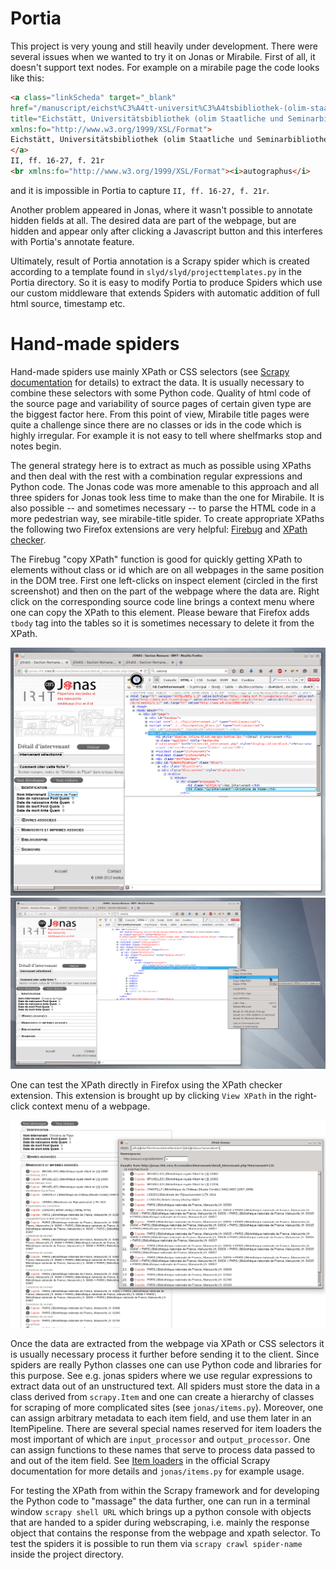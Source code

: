 # Portia

This project is very young and still heavily under development. There were several issues when we wanted to try it on Jonas or Mirabile. First of all, it doesn't support text nodes. For example on a mirabile page the code looks like this:
```html
<a class="linkScheda" target="_blank"
href="/manuscript/eichst%C3%A4tt-universit%C3%A4tsbibliothek-(olim-staatliche--manuscript/12811"
title="Eichstätt, Universitätsbibliothek (olim Staatliche und Seminarbibliothek), st 687"
xmlns:fo="http://www.w3.org/1999/XSL/Format">
Eichstätt, Universitätsbibliothek (olim Staatliche und Seminarbibliothek), st 687
</a>
II, ff. 16-27, f. 21r
<br xmlns:fo="http://www.w3.org/1999/XSL/Format"><i>autographus</i>
```
and it is impossible in Portia to capture ```II, ff. 16-27, f. 21r```.

Another problem appeared in Jonas, where it wasn't possible to annotate hidden fields at all. The desired data are part of the webpage, but are hidden and appear only after clicking a Javascript button and this interferes with Portia's annotate feature.

Ultimately, result of Portia annotation is a Scrapy spider which is created according to a template found in ```slyd/slyd/projecttemplates.py``` in the Portia directory. So it is easy to modify Portia to produce Spiders which use our custom middleware that extends Spiders with automatic addition of full html source, timestamp etc.


# Hand-made spiders

Hand-made spiders use mainly XPath or CSS selectors (see [Scrapy documentation](http://doc.scrapy.org/en/latest/topics/selectors.html) for details) to extract the data. It is usually necessary to combine these selectors with some Python code. Quality of html code of the source page and variability of source pages of certain given type are the biggest factor here. From this point of view, Mirabile title pages were quite a challenge since there are no classes or ids in the code which is highly irregular. For example it is not easy to tell where shelfmarks stop and notes begin.

The general strategy here is to extract as much as possible using XPaths and then deal with the rest with a combination regular expressions and Python code. The Jonas code was more amenable to this approach and all three spiders for Jonas took less time to make than the one for Mirabile. It is also possible -- and sometimes necessary -- to parse the HTML code in a more pedestrian way, see mirabile-title spider. To create appropriate XPaths the following two Firefox extensions are very helpful: [Firebug](http://getfirebug.com/) and [XPath checker](https://code.google.com/p/xpathchecker/).

The Firebug "copy XPath" function is good for quickly getting XPath to elements without class or id which are on all webpages in the same position in the DOM tree. First one left-clicks on inspect element (circled in the first screenshot) and then on the part of the webpage where the data are. Right click on the corresponding source code line brings a context menu where one can copy the XPath to this element. Please beware that Firefox adds ```tbody``` tag into the tables so it is sometimes necessary to delete it from the XPath.

![Firebug inspection image](img/firebug_jonas_author_inspect.png "Firebug inspection")
![Firebug XPath copy image](img/firebug_jonas_author_xpath.png "Firebug XPath copy")

One can test the XPath directly in Firefox using the XPath checker extension. This extension is brought up by clicking ```View XPath``` in the right-click context menu of a webpage.

![XPath checker example](img/XPath_checker.png "XPath checker example")

Once the data are extracted from the webpage via XPath or CSS selectors it is usually necessary process it further before sending it to the client. Since spiders are really Python classes one can use Python code and libraries for this purpose. See e.g. jonas spiders where we use regular expressions to extract data out of an unstructured text. All spiders must store the data in a class derived from ```scrapy.Item``` and one can create a hierarchy of classes for scraping of more complicated sites (see ```jonas/items.py```). Moreover, one can assign arbitrary metadata to each item field, and use them later in an ItemPipeline. There are several special names reserved for item loaders the most important of which are ```input_processor``` and ```output_processor```. One can assign functions to these names that serve to process data passed to and out of the item field. See [Item loaders](http://doc.scrapy.org/en/latest/topics/loaders.html) in the official Scrapy documentation for more details and ```jonas/items.py``` for example usage.

For testing the XPath from within the Scrapy framework and for developing the Python code to "massage" the data further, one can run in a terminal window ```scrapy shell URL``` which brings up a python console with objects that are handed to a spider during webscraping, i.e. mainly the response object that contains the response from the webpage and xpath selector. To test the spiders it is possible to run them via ```scrapy crawl spider-name``` inside the project directory.

